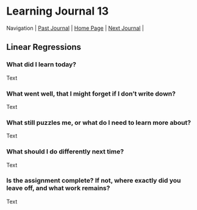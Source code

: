 # Learning Journal 13

Navigation | [Past Journal](../Class-12/README.md) | [Home Page](../README.md) | [Next Journal](../Class-14/README.md) |

## Linear Regressions

### What did I learn today?

Text

### What went well, that I might forget if I don’t write down?

Text

### What still puzzles me, or what do I need to learn more about?

Text

### What should I do differently next time?

Text

### Is the assignment complete? If not, where exactly did you leave off, and what work remains?

Text
